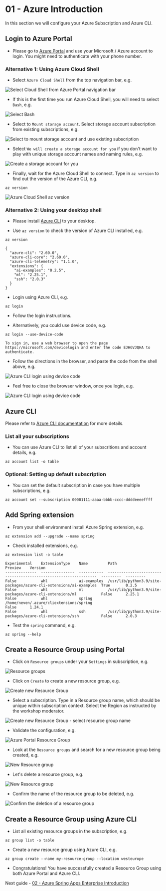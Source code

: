 # 01 - Azure Introduction

In this section we will configure your Azure Subscription and Azure CLI.

## Login to Azure Portal

* Please go to [Azure Portal](https://portal.azure.com) and use your Microsoft / Azure account to login. You might need to authenticate with your phone number.

### Alternative 1: Using Azure Cloud Shell

* Select `Azure Cloud Shell` from the top navigation bar, e.g.

![Select Cloud Shell from Azure Portal navigation bar](./images/cloud-shell-01.png)

* If this is the first time you run Azure Cloud Shell, you will need to select `Bash`, e.g.

![Select Bash](./images/cloud-shell-02.png)

* Select to `Mount storage account`. Select storage account subscription from existing subscriptions, e.g.

![Select to mount storage account and use existing subscription](./images/cloud-shell-03.png)

* Select `We will create a storage account for you` if you don't want to play with unique storage account names and naming rules, e.g.

![Create a storage account for you](./images/cloud-shell-04.png)

* Finally, wait for the Azure Cloud Shell to connect. Type in `az version` to find out the version of the Azure CLI, e.g.

```shell
az version
```

![Azure Cloud Shell az version](./images/cloud-shell-05.png)

### Alternative 2: Using your desktop shell

* Please install [Azure CLI](https://docs.microsoft.com/cli/azure/install-azure-cli?view=azure-cli-latest) to your desktop. 

* Use `az version` to check the version of Azure CLI installed, e.g.

```shell
az version

{
  "azure-cli": "2.60.0",
  "azure-cli-core": "2.60.0",
  "azure-cli-telemetry": "1.1.0",
  "extensions": {
    "ai-examples": "0.2.5",
    "ml": "2.25.1",
    "ssh": "2.0.3"
  }
}
```

* Login using Azure CLI, e.g.

```shell
az login
```

* Follow the login instructions.

* Alternatively, you could use device code, e.g.

```shell
az login --use-device-code

To sign in, use a web browser to open the page https://microsoft.com/devicelogin and enter the code EJHGVJQHA to authenticate.
```

* Follow the directions in the browser, and paste the code from the shell above, e.g.

![Azure CLI login using device code](./images/azure-cli-login-01.png)

* Feel free to close the browser window, once you login, e.g.

![Azure CLI login using device code](./images/azure-cli-login-02.png)



## Azure CLI

Please refer to [Azure CLI documentation](https://learn.microsoft.com/en-us/cli/azure/cheat-sheet-onboarding) for more details.

### List all your subscriptions

* You can use Azure CLI to list all of your subscritions and account details, e.g.

```shell
az account list -o table
```

### Optional: Setting up default subscription

* You can set the default subscription in case you have multiple subscriptions, e.g.
```shell
az account set --subscription 00001111-aaaa-bbbb-cccc-ddddeeeeffff
```

## Add Spring extension

* From your shell environment install Azure Spring extension, e.g.

```shell
az extension add --upgrade --name spring
```

* Check installed extensions, e.g.

```
az extension list -o table

Experimental    ExtensionType    Name         Path                                                               Preview    Version
--------------  ---------------  -----------  -----------------------------------------------------------------  ---------  ---------
False           whl              ai-examples  /usr/lib/python3.9/site-packages/azure-cli-extensions/ai-examples  True       0.2.5
False           whl              ml           /usr/lib/python3.9/site-packages/azure-cli-extensions/ml           False      2.25.1
False           whl              spring       /home/neven/.azure/cliextensions/spring                            False      1.24.1
False           whl              ssh          /usr/lib/python3.9/site-packages/azure-cli-extensions/ssh          False      2.0.3
```

* Test the `spring` command, e.g.

```shell
az spring --help
```

## Create a Resource Group using Portal

* Click on `Resource groups` under your `Settings` in subscription, e.g.

![Resource groups](./images/azure-portal-resource-group-01.png)

* Click on `Create` to create a new resource group, e.g.

![Create new Resource Group](./images/azure-portal-resource-group-02.png)

* Select a subscription. Type in a Resource group name, which should be unique within subscription context. Select the Region as instructed by the workshop moderator.

![Create new Resource Group - select resource group name](./images/azure-portal-resource-group-03.png)

* Validate the configuration, e.g.

![Azure Portal Resource Group](./images/azure-portal-resource-group-04.png)

* Look at the `Resource groups` and search for a new resource group being created, e.g.

![New Resource group](./images/azure-portal-resource-group-05.png)

* Let's delete a resource group, e.g.

![New Resource group](./images/azure-portal-resource-group-06.png)

* Confirm the name of the resource group to be deleted, e.g.

![Confirm the deletion of a resource group](./images/azure-portal-resource-group-07.png)


## Create a Resource Group using Azure CLI

* List all existing resource groups in the subscription, e.g.

```shell
az group list -o table
```

* Create a new resource group using Azure CLI, e.g.

```shell
az group create --name my-resource-group --location westeurope
```

* Congratulations! You have successfully created a Resource Group using both Azure Portal and Azure CLI.

Next guide - [02 - Azure Spring Apps Enterprise Introduction](../02-azure-spring-apps-enterprise-introduction/README.md)